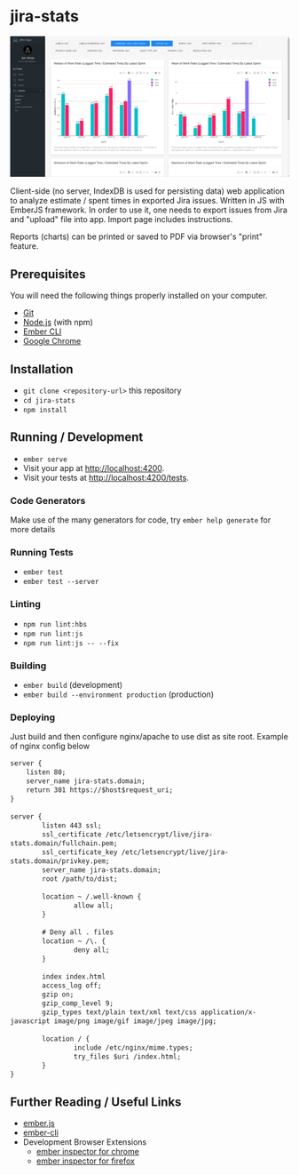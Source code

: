 # jira-stats

![screenshot](screenshots/charts_by_sprint.png)

Client-side (no server, IndexDB is used for persisting data) web application to analyze 
estimate / spent times in exported Jira issues. Written in JS with EmberJS framework. 
In order to use it, one needs to export issues from Jira and "upload" file into app. Import
page includes instructions. 

Reports (charts) can be printed or saved to PDF via browser's "print" feature.

## Prerequisites

You will need the following things properly installed on your computer.

* [Git](https://git-scm.com/)
* [Node.js](https://nodejs.org/) (with npm)
* [Ember CLI](https://ember-cli.com/)
* [Google Chrome](https://google.com/chrome/)

## Installation

* `git clone <repository-url>` this repository
* `cd jira-stats`
* `npm install`

## Running / Development

* `ember serve`
* Visit your app at [http://localhost:4200](http://localhost:4200).
* Visit your tests at [http://localhost:4200/tests](http://localhost:4200/tests).

### Code Generators

Make use of the many generators for code, try `ember help generate` for more details

### Running Tests

* `ember test`
* `ember test --server`

### Linting

* `npm run lint:hbs`
* `npm run lint:js`
* `npm run lint:js -- --fix`

### Building

* `ember build` (development)
* `ember build --environment production` (production)

### Deploying

Just build and then configure nginx/apache to use dist as site root. Example of
nginx config below

```
server {
    listen 80;
    server_name jira-stats.domain;
    return 301 https://$host$request_uri;
}

server {
        listen 443 ssl;
        ssl_certificate /etc/letsencrypt/live/jira-stats.domain/fullchain.pem;
        ssl_certificate_key /etc/letsencrypt/live/jira-stats.domain/privkey.pem;
        server_name jira-stats.domain;
        root /path/to/dist;

        location ~ /.well-known {
                allow all;
        }
 
        # Deny all . files
        location ~ /\. {
                deny all;
        }

        index index.html
        access_log off;
        gzip on;
        gzip_comp_level 9;
        gzip_types text/plain text/xml text/css application/x-javascript image/png image/gif image/jpeg image/jpg;

        location / {
                include /etc/nginx/mime.types;
                try_files $uri /index.html;
        }
}

```

## Further Reading / Useful Links

* [ember.js](https://emberjs.com/)
* [ember-cli](https://ember-cli.com/)
* Development Browser Extensions
  * [ember inspector for chrome](https://chrome.google.com/webstore/detail/ember-inspector/bmdblncegkenkacieihfhpjfppoconhi)
  * [ember inspector for firefox](https://addons.mozilla.org/en-US/firefox/addon/ember-inspector/)

